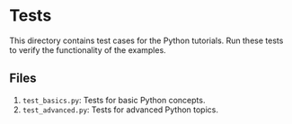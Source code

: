 # Tests

This directory contains test cases for the Python tutorials. Run these tests to verify the functionality of the examples.

## Files
1. `test_basics.py`: Tests for basic Python concepts.
2. `test_advanced.py`: Tests for advanced Python topics.